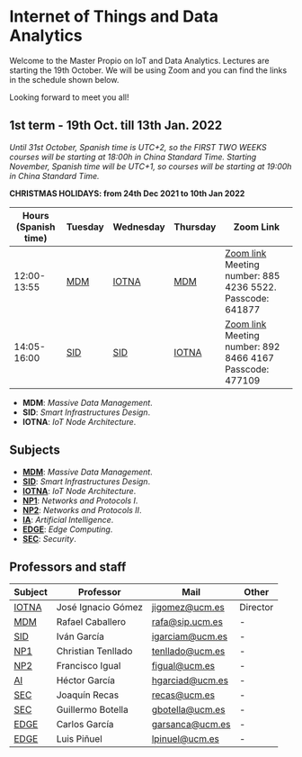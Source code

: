 # Internet of Things and Data Analytics

Welcome to the Master Propio on IoT and Data Analytics. Lectures are starting the 19th October. We will be using Zoom and you can find the links in the schedule shown below.

Looking forward to meet you all!

## **1st term** - 19th Oct. till 13th Jan. 2022

*Until 31st October, Spanish time is UTC+2, so the FIRST TWO WEEKS courses will be starting at 18:00h in China Standard Time. Starting November, Spanish time will be UTC+1, so courses will be starting at 19:00h in China Standard Time.*

**CHRISTMAS HOLIDAYS: from 24th Dec 2021 to 10th Jan 2022**

| Hours (Spanish time) | Tuesday | Wednesday | Thursday | Zoom Link |
|-------|---------|-----------|----------|----------|
| 12:00-13:55 | [MDM](Subjects/MDM/index.md)     | [IOTNA](Subjects/IOTNA/index.md)     | [MDM](Subjects/MDM/index.md)      | [Zoom link](https://us02web.zoom.us/j/88542365522?pwd=ZVVjZzV2eFNBWkM3VGlDakI0enlmQT09)  Meeting number: 885 4236 5522.   Passcode: 641877 |
| 14:05-16:00 | [SID](Subjects/SID/index.md)     | [SID](Subjects/SID/index.md)       | [IOTNA](Subjects/IOTNA/index.md)    | [Zoom link](https://us02web.zoom.us/j/89284664167?pwd=ZGwxQzg4OXEyY0EydUd5RXNUenZ6Zz09)   Meeting number: 892 8466 4167 Passcode: 477109 |

* **MDM**: *Massive Data Management*.
* **SID**: *Smart Infrastructures Design*. 
* **IOTNA**: *IoT Node Architecture*.

## Subjects

* [**MDM**](Subjects/MDM/index.md): *Massive Data Management*.
* [**SID**](Subjects/SID/index.md): *Smart Infrastructures Design*. 
* [**IOTNA**](Subjects/IOTNA/index.md): *IoT Node Architecture*.
* [**NP1**](Subjects/NP1/index.md): *Networks and Protocols I*.
* [**NP2**](Subjects/NP2/index.md): *Networks and Protocols II*.
* [**IA**](Subjects/IA/index.md): *Artificial Intelligence*.
* [**EDGE**](Subjects/EDGE/index.md): *Edge Computing*.
* [**SEC**](Subjects/SEC/index.md): *Security*.

## Professors and staff

| Subject | Professor | Mail      | Other    |
|---------|-----------|-----------|----------|
| [IOTNA](Subjects/MDM/index.md)   | José Ignacio Gómez | jigomez@ucm.es  | Director     |
| [MDM](Subjects/MDM/index.md)     | Rafael Caballero   | rafa@sip.ucm.es | -      |
| [SID](Subjects/MDM/index.md)     | Iván García        | igarciam@ucm.es | -      |
| [NP1](Subjects/MDM/index.md)     | Christian Tenllado | tenllado@ucm.es | -      |
| [NP2](Subjects/MDM/index.md)     | Francisco Igual    | figual@ucm.es   | -      |
| [AI](Subjects/MDM/index.md)      | Héctor García      | hgarciad@ucm.es | -      |
| [SEC](Subjects/MDM/index.md)     | Joaquín Recas      | recas@ucm.es    | -      |
| [SEC](Subjects/MDM/index.md)     | Guillermo Botella      | gbotella@ucm.es    | -      |
| [EDGE](Subjects/MDM/index.md)    | Carlos García      | garsanca@ucm.es | -      |
| [EDGE](Subjects/MDM/index.md)    | Luis Piñuel      | lpinuel@ucm.es | -      |



